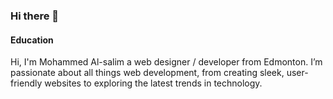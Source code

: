 ### Hi there 👋

#### Education

Hi, I'm Mohammed Al-salim a web designer / developer from Edmonton. I’m passionate about all things web development, from creating sleek, user-friendly websites to exploring the latest trends in technology.
<!--
**Mohammed-alsalim/Mohammed-alsalim** is a ✨ _special_ ✨ repository because its `README.md` (this file) appears on your GitHub profile.

Here are some ideas to get you started:

- 🔭 I’m currently working on ...
- 🌱 I’m currently learning ...
- 👯 I’m looking to collaborate on ...
- 🤔 I’m looking for help with ...
- 💬 Ask me about ...
- 📫 How to reach me: ...
- 😄 Pronouns: ...
- ⚡ Fun fact: ...
-->
